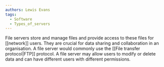 ```yaml
---
authors: Lewis Evans
tags:
  - Software
  - Types_of_servers
---
```

File servers store and manage files and provide access to these files for [[network]] users. They are crucial for data sharing and collaboration in an organisation. A file server would commonly use the [[File transfer protocol|FTP]] protocol. A file server may allow users to modify or delete data and can have different users with different permissions.
